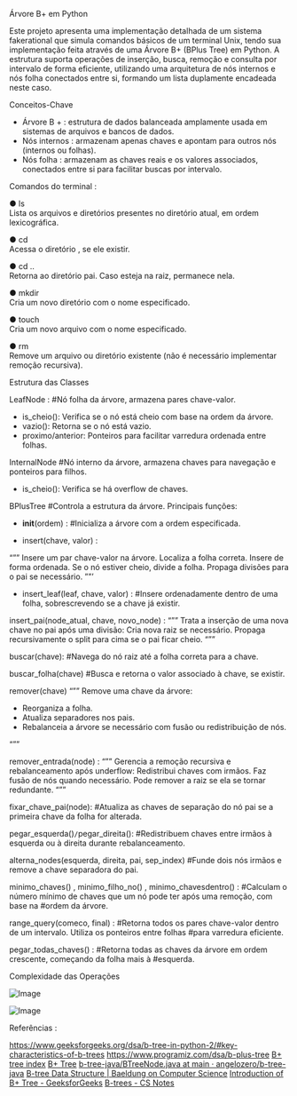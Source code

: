  Árvore B+ em Python

Este projeto apresenta uma implementação detalhada de um sistema fakerational que simula comandos básicos de um terminal Unix, tendo sua implementação feita através de uma Árvore B+ (BPlus Tree) em Python. A estrutura suporta operações de inserção, busca, remoção e consulta por intervalo de forma eficiente, utilizando uma arquitetura de nós internos e nós folha conectados entre si, formando um lista duplamente encadeada neste caso.

Conceitos-Chave

- Árvore B + : estrutura de dados balanceada amplamente usada em sistemas de arquivos e bancos de dados.
- Nós internos : armazenam apenas chaves e apontam para outros nós (internos ou folhas).
- Nós folha : armazenam as chaves reais e os valores associados, conectados entre si para facilitar buscas por intervalo.


Comandos do terminal : 

● ls  
Lista os arquivos e diretórios presentes no diretório atual, em ordem lexicográfica.

● cd <nome>  
Acessa o diretório <nome>, se ele existir.

● cd ..  
Retorna ao diretório pai. Caso esteja na raiz, permanece nela.

● mkdir <nome>  
Cria um novo diretório com o nome especificado.

● touch <nome>  
Cria um novo arquivo com o nome especificado.

● rm <nome>  
Remove um arquivo ou diretório existente (não é necessário implementar remoção recursiva).


Estrutura das Classes

LeafNode : 
#Nó folha da árvore, armazena pares chave-valor.

- is_cheio(): Verifica se o nó está cheio com base na ordem da árvore.
- vazio(): Retorna se o nó está vazio.
- proximo/anterior: Ponteiros para facilitar varredura ordenada entre folhas.

InternalNode
#Nó interno da árvore, armazena chaves para navegação e ponteiros para filhos.

- is_cheio(): Verifica se há overflow de chaves.

BPlusTree
#Controla a estrutura da árvore. Principais funções:

- __init__(ordem) : 
#Inicializa a árvore com a ordem especificada.

- insert(chave, valor) : 

“””
Insere um par chave-valor na árvore.
Localiza a folha correta.
Insere de forma ordenada.
 Se o nó estiver cheio, divide a folha.
 Propaga divisões para o pai se necessário.
””’

 - insert_leaf(leaf, chave, valor) : 
#Insere ordenadamente dentro de uma folha, sobrescrevendo se a chave já existir.

insert_pai(node_atual, chave, novo_node) : 
“””
Trata a inserção de uma nova chave no pai após uma divisão:
Cria nova raiz se necessário.
Propaga recursivamente o split para cima se o pai ficar cheio.
“””

buscar(chave): 
#Navega do nó raiz até a folha correta para a chave.

buscar_folha(chave)
#Busca e retorna o valor associado à chave, se existir.

remover(chave)
“””
Remove uma chave da árvore:
- Reorganiza a folha.
- Atualiza separadores nos pais.
- Rebalanceia a árvore se necessário com fusão ou redistribuição de nós.

“””

remover_entrada(node) : 
“””
Gerencia a remoção recursiva e rebalanceamento após underflow:
 Redistribui chaves com irmãos.
 Faz fusão de nós quando necessário.
 Pode remover a raiz se ela se tornar redundante.
“””

fixar_chave_pai(node): 
#Atualiza as chaves de separação do nó pai se a primeira chave da folha for alterada.

pegar_esquerda()` / `pegar_direita(): 
#Redistribuem chaves entre irmãos à esquerda ou à direita durante rebalanceamento.

alterna_nodes(esquerda, direita, pai, sep_index)
#Funde dois nós irmãos e remove a chave separadora do pai.

minimo_chaves() , minimo_filho_no() , minimo_chavesdentro() : 
#Calculam o número mínimo de chaves que um nó pode ter após uma remoção, com base na #ordem da árvore.

range_query(comeco, final) : 
#Retorna todos os pares chave-valor dentro de um intervalo. Utiliza os ponteiros entre folhas #para varredura eficiente.

pegar_todas_chaves() : 
#Retorna todas as chaves da árvore em ordem crescente, começando da folha mais à #esquerda.

Complexidade das Operações

![Image](https://github.com/user-attachments/assets/6deefad0-e438-4bc5-890a-ed122e44b6aa)



![Image](https://github.com/user-attachments/assets/a735329a-3f5d-4440-9b9e-983e4a391789)

Referências : 

https://www.geeksforgeeks.org/dsa/b-tree-in-python-2/#key-characteristics-of-b-trees
https://www.programiz.com/dsa/b-plus-tree
[B+ tree index](https://www.teach.cs.toronto.edu/~csc443h/fall/posted_practice/btree-index.html)
[B+ Tree](https://github.com/angelozero/b-tree-java/blob/main/BTreeNode.java)
[b-tree-java/BTreeNode.java at main · angelozero/b-tree-java](https://www.baeldung.com/cs/b-tree-data-structure)
[B-tree Data Structure | Baeldung on Computer Science](https://notes.eddyerburgh.me/data-structures-and-algorithms/data-structures/b-trees)
[Introduction of B+ Tree - GeeksforGeeks](https://www.gurusoftware.com/mastering-the-b-tree-data-structure-an-in-depth-practical-guide/)
[B-trees - CS Notes](https://medium.com/@akashsdas_dev/b-trees-and-b-trees-682d363df1f7)


